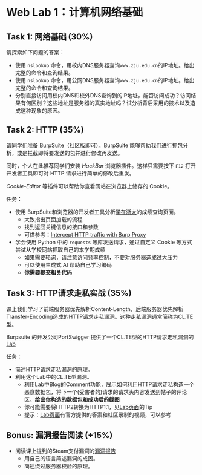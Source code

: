 # Web Lab 1：计算机网络基础

## Task 1: 网络基础 (30%)

请探索如下问题的答案：

- 使用 `nslookup` 命令，用校内DNS服务器查询`www.zju.edu.cn`的IP地址。给出完整的命令和查询结果。
- 使用 `nslookup` 命令，用公网DNS服务器查询`www.zju.edu.cn`的IP地址。给出完整的命令和查询结果。
- 分别直接访问用校内DNS和校外DNS查询到的IP地址，能否访问成功？访问结果有何区别？这些地址是服务器的真实地址吗？试分析背后采用的技术以及造成这种现象的原因。

## Task 2: HTTP (35%)

请同学们准备 [BurpSuite](https://portswigger.net/burp/communitydownload)（社区版即可）。BurpSuite 能够帮助我们进行抓包分析，或是拦截即将要发送的包并进行修改再发送。

同时，个人在此推荐同学们安装 *HackBar* 浏览器插件。这样只需要按下 `F12` 打开开发者工具即可对 HTTP 请求进行简单的修改后重发。

*Cookie-Editor* 等插件可以帮助你查看网站在浏览器上储存的 Cookie。

任务：

- 使用 BurpSuite和浏览器的开发者工具分析[学在浙大](https://courses.zju.edu.cn/)的成绩查询页面。
    - 大致指出页面加载的流程
    - 找到返回关键信息的接口和参数
    - 可供参考：[Intercept HTTP traffic with Burp Proxy](https://portswigger.net/burp/documentation/desktop/getting-started/intercepting-http-traffic)
- 学会使用 Python 中的 `requests` 等库发送请求，通过自定义 Cookie 等方式尝试从学校网站抓取自己的本学期成绩
    - 如果需要轮询，请注意访问频率控制，不要对服务器造成过大压力
    - 可以使用生成式 AI 帮助自己学习编码
    - **你需要提交相关代码**

## Task 3: HTTP请求走私实战 (35%)

课上我们学习了前端服务器优先解析Content-Length，后端服务器优先解析Transfer-Encoding造成的HTTP请求走私漏洞。这种走私漏洞通常简称为CL.TE型。

Burpsuite 的开发公司PortSwigger 提供了一个CL.TE型的HTTP请求走私漏洞的[Lab](https://portswigger.net/web-security/request-smuggling/lab-basic-cl-te)

任务：

- 简述HTTP请求走私漏洞的原理。
- 利用这个Lab中的CL.TE型漏洞。
    - 利用Lab中Blog的Comment功能，展示如何利用HTTP请求走私构造一个恶意数据包，将下一个(受害者的)请求的请求头内容发送到帖子的评论区。**给出你构造的数据包和成功后的截图**
    - 你可能需要将HTTP2转换为HTTP1.1，见[Lab页面](https://portswigger.net/web-security/request-smuggling/lab-basic-cl-te)的Tip
    - 提示：[Lab页面](https://portswigger.net/web-security/request-smuggling/lab-basic-cl-te)有官方提供的答案和社区录制的视频，可以参考

## Bonus: 漏洞报告阅读 (+15%)

- 阅读课上提到的Steam支付漏洞的[漏洞报告](https://hackerone.com/reports/1295844)
    - 用自己的语言简述漏洞的成因。
    - 简述绕过服务器校验的原理。
